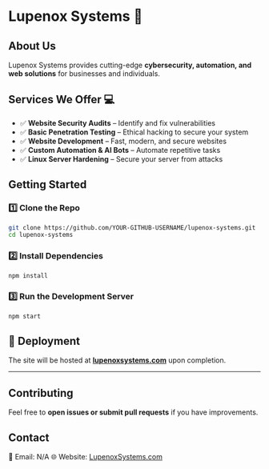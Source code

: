 # Lupenox Systems 🚀

## About Us  
Lupenox Systems provides cutting-edge **cybersecurity, automation, and web solutions** for businesses and individuals.

## Services We Offer 💻
- ✅ **Website Security Audits** – Identify and fix vulnerabilities  
- ✅ **Basic Penetration Testing** – Ethical hacking to secure your system  
- ✅ **Website Development** – Fast, modern, and secure websites  
- ✅ **Custom Automation & AI Bots** – Automate repetitive tasks  
- ✅ **Linux Server Hardening** – Secure your server from attacks  

## Getting Started  
### 1️⃣ Clone the Repo  
```bash
git clone https://github.com/YOUR-GITHUB-USERNAME/lupenox-systems.git
cd lupenox-systems
```

### 2️⃣ Install Dependencies  
```bash
npm install
```

### 3️⃣ Run the Development Server  
```bash
npm start
```

## 🚀 Deployment  
The site will be hosted at **[lupenoxsystems.com](http://www.lupenoxsystems.com/)** upon completion.

---

## Contributing  
Feel free to **open issues or submit pull requests** if you have improvements.

## Contact  
📧 Email: N/A 
🌐 Website: [LupenoxSystems.com](http://www.lupenoxsystems.com/)  
